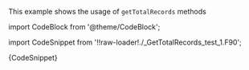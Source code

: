This example shows the usage of `getTotalRecords` methods


import CodeBlock from '@theme/CodeBlock';

import CodeSnippet from '!!raw-loader!./_GetTotalRecords_test_1.F90';

<CodeBlock language="fortran">{CodeSnippet}</CodeBlock>

